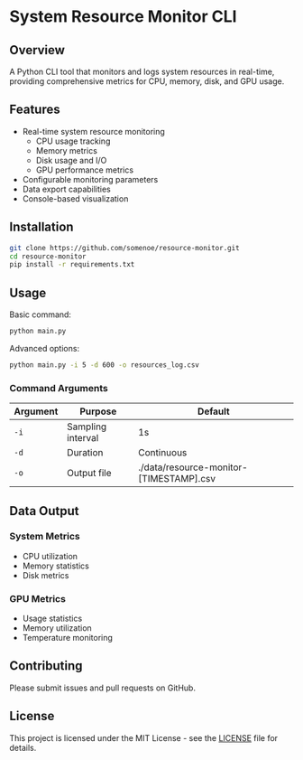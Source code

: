 # System Resource Monitor CLI

## Overview

A Python CLI tool that monitors and logs system resources in real-time, providing comprehensive metrics for CPU, memory, disk, and GPU usage.

## Features

- Real-time system resource monitoring
  - CPU usage tracking
  - Memory metrics
  - Disk usage and I/O
  - GPU performance metrics
- Configurable monitoring parameters
- Data export capabilities
- Console-based visualization

## Installation

```bash
git clone https://github.com/somenoe/resource-monitor.git
cd resource-monitor
pip install -r requirements.txt
```

## Usage

Basic command:

```bash
python main.py
```

Advanced options:

```bash
python main.py -i 5 -d 600 -o resources_log.csv
```

### Command Arguments

| Argument | Purpose           | Default                                 |
|----------|-------------------|-----------------------------------------|
| `-i`     | Sampling interval | 1s                                      |
| `-d`     | Duration          | Continuous                              |
| `-o`     | Output file       | ./data/resource-monitor-[TIMESTAMP].csv |

## Data Output

### System Metrics

- CPU utilization
- Memory statistics
- Disk metrics

### GPU Metrics

- Usage statistics
- Memory utilization
- Temperature monitoring

## Contributing

Please submit issues and pull requests on GitHub.

## License

This project is licensed under the MIT License - see the [LICENSE](LICENSE) file for details.
